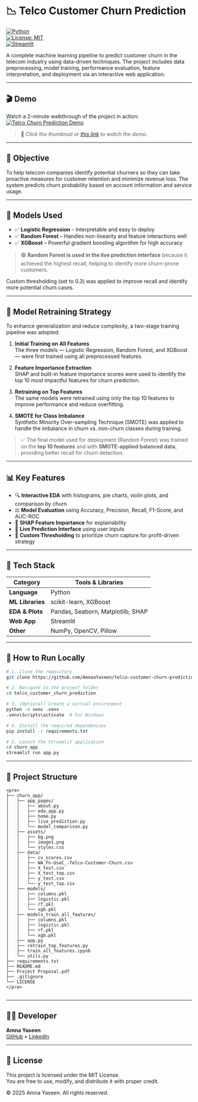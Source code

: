 # 📉 Telco Customer Churn Prediction

[![Python](https://img.shields.io/badge/Python-3.10%2B-blue?logo=python)](https://www.python.org/)  
[![License: MIT](https://img.shields.io/badge/License-MIT-green.svg)](#-license)  
[![Streamlit](https://img.shields.io/badge/Built%20With-Streamlit-ff4b4b?logo=streamlit)](https://streamlit.io)

A complete machine learning pipeline to predict customer churn in the telecom industry using data-driven techniques. The project includes data preprocessing, model training, performance evaluation, feature interpretation, and deployment via an interactive web application.

---

## 🎬 Demo

Watch a 2-minute walkthrough of the project in action:  
[![Telco Churn Prediction Demo](https://img.youtube.com/vi/-znVog3LSi8/0.jpg)](https://youtu.be/-znVog3LSi8)

> 📌 *Click the thumbnail or [this link](https://youtu.be/-znVog3LSi8) to watch the demo.*

---

## 🎯 Objective

To help telecom companies identify potential churners so they can take proactive measures for customer retention and minimize revenue loss. The system predicts churn probability based on account information and service usage.

---

## 🧠 Models Used

- ✅ **Logistic Regression** – Interpretable and easy to deploy  
- ✅ **Random Forest** – Handles non-linearity and feature interactions well  
- ✅ **XGBoost** – Powerful gradient boosting algorithm for high accuracy  

> 🟢 **Random Forest is used in the live prediction interface** because it achieved the highest recall, helping to identify more churn-prone customers.

Custom thresholding (set to 0.3) was applied to improve recall and identify more potential churn cases.

---

## 🔁 Model Retraining Strategy

To enhance generalization and reduce complexity, a two-stage training pipeline was adopted:

1. **Initial Training on All Features**  
   The three models — Logistic Regression, Random Forest, and XGBoost — were first trained using all preprocessed features.

2. **Feature Importance Extraction**  
   SHAP and built-in feature importance scores were used to identify the top 10 most impactful features for churn prediction.

3. **Retraining on Top Features**  
   The same models were retrained using only the top 10 features to improve performance and reduce overfitting.

4. **SMOTE for Class Imbalance**  
   Synthetic Minority Over-sampling Technique (SMOTE) was applied to handle the imbalance in churn vs. non-churn classes during training.

> ✅ The final model used for deployment (Random Forest) was trained on the **top 10 features** and with **SMOTE-applied balanced data**, providing better recall for churn detection.

---

## 📊 Key Features

- 🔍 **Interactive EDA** with histograms, pie charts, violin plots, and comparison by churn  
- ⚖️ **Model Evaluation** using Accuracy, Precision, Recall, F1-Score, and AUC-ROC  
- 🧠 **SHAP Feature Importance** for explainability  
- 🤖 **Live Prediction Interface** using user inputs  
- 🎯 **Custom Thresholding** to prioritize churn capture for profit-driven strategy  

---

## 🧰 Tech Stack

| Category         | Tools & Libraries                                     |
|------------------|--------------------------------------------------------|
| **Language**     | Python                                                 |
| **ML Libraries** | scikit-learn, XGBoost                                  |
| **EDA & Plots**  | Pandas, Seaborn, Matplotlib, SHAP                      |
| **Web App**      | Streamlit                                              |
| **Other**        | NumPy, OpenCV, Pillow                                  |

---

## 🚀 How to Run Locally

```bash
# 1. Clone the repository
git clone https://github.com/AmnaaYaseen/telco-customer-churn-prediction.git

# 2. Navigate to the project folder
cd telco_customer_churn_prediction

# 3. (Optional) Create a virtual environment
python -m venv .venv
.venv\Scripts\activate  # For Windows

# 4. Install the required dependencies
pip install -r requirements.txt

# 5. Launch the Streamlit application
cd churn_app
streamlit run app.py
```

---

## 📁 Project Structure

```
<pre>
├── churn_app/
│   ├── app_pages/
│   │   ├── about.py
│   │   ├── eda_app.py
│   │   ├── home.py
│   │   ├── live_prediction.py
│   │   └── model_comparison.py
│   ├── assets/
│   │   ├── bg.png
│   │   ├── image1.png
│   │   └── styles.css
│   ├── data/
│   │   ├── cv_scores.csv
│   │   ├── WA_Fn-UseC_-Telco-Customer-Churn.csv
│   │   ├── X_test.csv
│   │   ├── X_test_top.csv
│   │   ├── y_test.csv
│   │   └── y_test_top.csv
│   ├── models/
│   │   ├── columns.pkl
│   │   ├── logistic.pkl
│   │   ├── rf.pkl
│   │   └── xgb.pkl
│   ├── models_train_all_features/
│   │   ├── columns.pkl
│   │   ├── logistic.pkl
│   │   ├── rf.pkl
│   │   └── xgb.pkl
│   ├── app.py
│   ├── retrain_top_features.py
│   ├── train_all_features.ipynb
│   └── utils.py
├── requirements.txt
├── README.md
├── Project Proposal.pdf
├── .gitignore
└── LICENSE
</pre>


```

---

## 👩‍💻 Developer

**Amna Yaseen**  
[GitHub](https://github.com/AmnaaYaseen) • [LinkedIn](https://linkedin.com/in/amnaa-yaseen)

---

## 📄 License

This project is licensed under the MIT License.  
You are free to use, modify, and distribute it with proper credit.  

© 2025 Amna Yaseen. All rights reserved.
